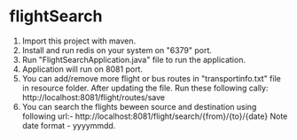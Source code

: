 # flightSearch
1. Import this project with maven.
2. Install and run redis on your system  on "6379" port.
3. Run "FlightSearchApplication.java" file to run the application.
4. Application will run on 8081 port.
5. You can add/remove more flight or bus routes in "transportinfo.txt" file in resource folder. After updating the file. Run these following cally:
	http://localhost:8081/flight/routes/save
6. You can search the flights beween source and destination using following url:-
	http://localhost:8081/flight/search/{from}/{to}/{date}
	Note date format - yyyymmdd.